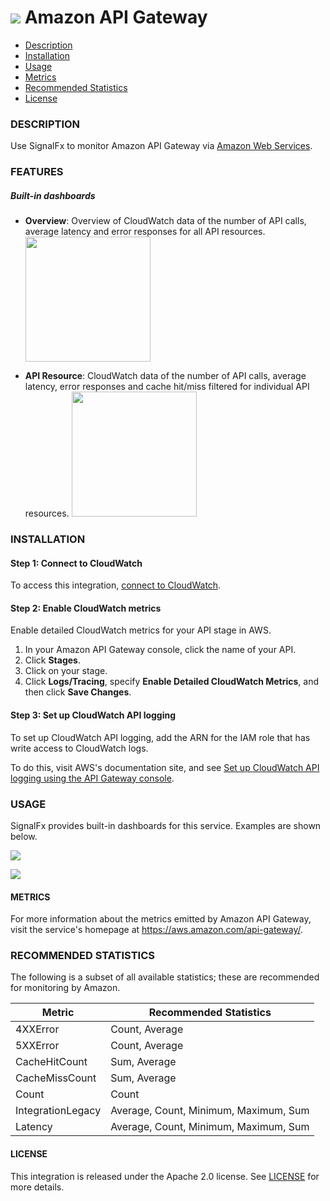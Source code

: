 # ![](./img/integration_awsapigateway.png) Amazon API Gateway

- [Description](#description)
- [Installation](#installation)
- [Usage](#usage)
- [Metrics](#metrics)
- [Recommended Statistics](#Recommended-statistics)
- [License](#license)

### DESCRIPTION

Use SignalFx to monitor Amazon API Gateway via [Amazon Web Services](https://github.com/signalfx/integrations/tree/master/aws)[](sfx_link:aws).

### FEATURES

##### Built-in dashboards

- **Overview**: Overview of CloudWatch data of the number of API calls, average latency and error responses for all API resources.
  [<img src='./img/dashboard-awsapigateway-overview.png' width=200px>](./img/dashboard-awsapigateway-overview.png)

- **API Resource**: CloudWatch data of the number of API calls, average latency, error responses and cache hit/miss filtered for individual API resources.
  [<img src='./img/dashboard-awsapigateway-apiresource.png' width=200px>](./img/dashboard-awsapigateway-apiresource.png)

### INSTALLATION

#### Step 1: Connect to CloudWatch

To access this integration, [connect to CloudWatch](https://github.com/signalfx/integrations/tree/master/aws)[](sfx_link:aws).

#### Step 2: Enable CloudWatch metrics

Enable detailed CloudWatch metrics for your API stage in AWS.

1. In your Amazon API Gateway console, click the name of your API.
2. Click **Stages**.
3. Click on your stage.
4. Click **Logs/Tracing**, specify **Enable Detailed CloudWatch Metrics**, and then click **Save Changes**.

#### Step 3: Set up CloudWatch API logging

To set up CloudWatch API logging, add the ARN for the IAM role that has write access to CloudWatch logs.

To do this, visit AWS's documentation site, and see [Set up CloudWatch API logging using the API Gateway console](https://docs.aws.amazon.com/apigateway/latest/developerguide/set-up-logging.html).


### USAGE

SignalFx provides built-in dashboards for this service. Examples are shown below.

![](./img/dashboard-awsapigateway-overview.png)

![](./img/dashboard-awsapigateway-apiresource.png)

#### METRICS

For more information about the metrics emitted by Amazon API Gateway, visit the service's homepage at <a target="_blank" href="https://aws.amazon.com/api-gateway/">https://aws.amazon.com/api-gateway/</a>.

<!--- METRICS --->
### RECOMMENDED STATISTICS

The following is a subset of all available statistics; these are recommended for monitoring by Amazon.

| Metric            | Recommended Statistics                |
| ----------------- | ------------------------------------- |
| 4XXError          | Count, Average                        |
| 5XXError          | Count, Average                        |
| CacheHitCount     | Sum, Average                          |
| CacheMissCount    | Sum, Average                          |
| Count             | Count                                 |
| IntegrationLegacy | Average, Count, Minimum, Maximum, Sum |
| Latency           | Average, Count, Minimum, Maximum, Sum |


#### LICENSE

This integration is released under the Apache 2.0 license. See [LICENSE](./LICENSE) for more details.

